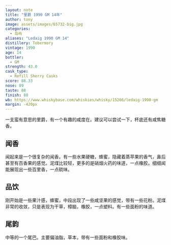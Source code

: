 ```yaml
---
layout: note
title: "里爵 1990 GM 14年"
author: tony
image: assets/images/65732-big.jpg
categories:
  - 岛屿
aliases: "Ledaig 1990 GM 14"
distillery: Tobermory
vintage: 1990
age: 14
bottler:
  - GM
strength: 43.0
cask_type:
  - Refill Sherry Casks
score: 88.33
nose: 89
taste: 88
finish: 88
wb: https://www.whiskybase.com/whiskies/whisky/15266/ledaig-1990-gm
margin: -420px
---
```

一支蛮有意思的里爵，有一个有趣的咸度在。建议可以尝试一下，杯底还有咸焦糖香。

## 闻香
闻起来是一个很复杂的闻香。有一些水果硬糖，蜂蜜，隐藏着蒸苹果的香气，鼻后甚至有百香果的感觉。泥煤比较轻，更多的是硝烟火药的味道，一点橡胶。细细闻能展现出一些百里香，一点硫味。

## 品饮
刚开始是一些果汁感，蜂蜜，中段出现了一些咸坚果的感觉，带有一些花粉。泥煤非常的收敛，只是表现为干草，樟脑，橡胶，一点塑料。有一些面粉的味道。

## 尾韵
中等的一个尾巴。主要偏油脂，草本，带有一些面粉和橡胶味。
